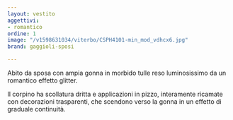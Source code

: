 ```yaml
---
layout: vestito
aggettivi:
- romantico
ordine: 1
image: "/v1598631034/viterbo/CSPH4101-min_mod_vdhcx6.jpg"
brand: gaggioli-sposi

---
```

Abito da sposa con ampia gonna in morbido tulle reso luminosissimo da un romantico effetto glitter.

Il corpino ha scollatura dritta e applicazioni in pizzo, interamente ricamate con decorazioni trasparenti, che scendono verso la gonna in un effetto di graduale continuità.